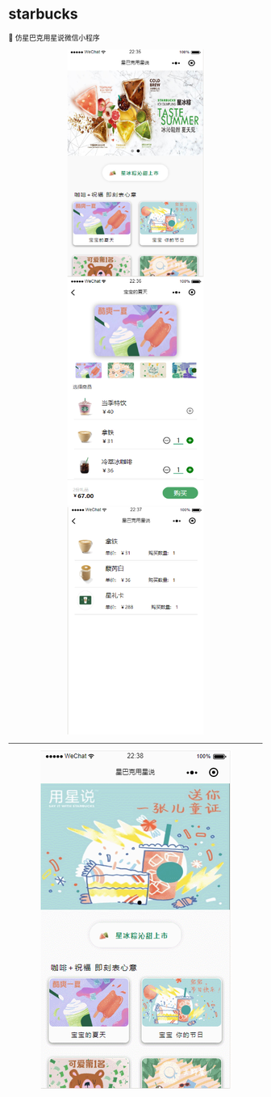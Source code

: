 # starbucks
:tropical_drink: 仿星巴克用星说微信小程序




<div align="center">
<img src="https://github.com/QinZhen001/starbucks/blob/master/screenshot/screenshot1.png" height="450" width="270" >

<img src="https://github.com/QinZhen001/starbucks/blob/master/screenshot/screenshot2.png" height="450" width="270" >

<img src="https://github.com/QinZhen001/starbucks/blob/master/screenshot/screenshot3.png" height="450" width="270" >
</div>


----------

<div align="center">

![小程序演示](https://github.com/QinZhen001/starbucks/blob/master/screenshot/GIF.gif)


<div/>